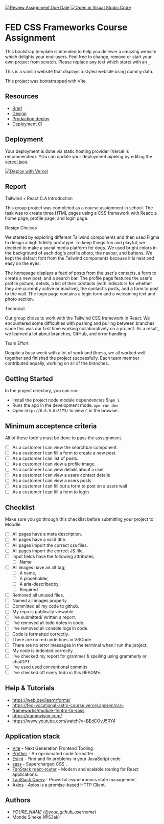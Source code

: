 [![Review Assignment Due Date](https://classroom.github.com/assets/deadline-readme-button-24ddc0f5d75046c5622901739e7c5dd533143b0c8e959d652212380cedb1ea36.svg)](https://classroom.github.com/a/WzuOnFrK)
[![Open in Visual Studio Code](https://classroom.github.com/assets/open-in-vscode-718a45dd9cf7e7f842a935f5ebbe5719a5e09af4491e668f4dbf3b35d5cca122.svg)](https://classroom.github.com/online_ide?assignment_repo_id=11622752&assignment_repo_type=AssignmentRepo)
# FED CSS Frameworks Course Assignment

This bootstrap template is intended to help you deliever a amazing website which delights your end-users. Feel free to change, remove or start your own project from scratch. Please replace any text which starts with an `_`.

This is a vanilla website that displays a styled website using dummy data.

This project was bootstrapped with Vite.

## Resources

<!-- You must replace these links -->

- [Brief](https://fed-vocational-astro-course.vercel.app/en/css-frameworks/ca/ca)
- [Design](_LINK_TO_FIGMA_)
- [Production deploy](_LINK_TO_WEBSITE_)
- [Deployment CI](_LINK_TO_NETLIFY_VERCEL_DASHBOARD_)

## Deployment

Your deployment is done via static hosting provider (Vercel is recommended).
YOu can update your deployment pipeling by editing the [vercel.json](https://vercel.com/docs/concepts/projects/project-configuration).

[![Deploy with Vercel](https://vercel.com/button)](https://vercel.com/new/clone?repository-url=https%3A%2F%2Fgithub.com%2FS3ak%2Ffed1-exam-vanilla-frontend-website&env=API_TOKEN,API_SECRET&envDescription=The%20API_TOKEN%20is%20needed%20to%20access%20a%20secure%20API%20endpoint.%20This%20can%20be%20the%20Authorization%20%60Bearer%20Token%60%20header%20used%20to%20make%20queries.&envLink=https%3A%2F%2Fvitejs.dev%2Fguide%2Fenv-and-mode.html&project-name=exam-front-end&repository-name=fed1-exam-vanilla-frontend-website&skippable-integrations=1)

## Report

Tailwind + React C.A
Introduction

This group project was completed as a course assignment in school. The task was to create three HTML pages using a CSS framework with React: a home page, profile page, and login page.

Design Choices

We started by exploring different Tailwind components and then used Figma to design a high fidelity prototype. To keep things fun and playful, we decided to make a social media platform for dogs. We used bright colors in the background of each dog's profile photo, the navbar, and buttons. We kept the default font from the Tailwind components because it is neat and easy on the eyes.

The homepage displays a feed of posts from the user's contacts, a form to create a new post, and a search bar. The profile page features the user's profile picture, details, a list of their contacts (with indicators for whether they are currently active or inactive), the contact's posts, and a form to post to the wall. The login page contains a login form and a welcoming text and photo section.

Technical

Our group chose to work with the Tailwind CSS framework in React. We encountered some difficulties with pushing and pulling between branches since this was our first time working collaboratively on a project. As a result, we learned a lot about branches, GitHub, and error handling.

Team Effort

Despite a busy week with a lot of work and illness, we all worked well together and finished the project successfully. Each team member contributed equally, working on all of the branches.

## Getting Started

In the project directory, you can run:

- install the project node module dependencies $`npm i`
- Runs the app in the development mode. `npm run dev`
- Open `http://0.0.0.0:5173/` to view it in the browser.

## Minimum acceptence criteria

All of these todo's must be done to pass the asssignment.

- [ ] As a customer I can view the searchbar component.
- [ ] As a customer I can fill a form to create a new post.
- [ ] As a customer I can list of posts.
- [ ] As a customer I can view a profile image.
- [ ] As a customer I can view details about a user
- [ ] As a customer I can view a users contact details
- [ ] As a customer I can view a users posts
- [ ] As a customer I can fill out a form to post on a users wall
- [ ] As a customer I can fill a form to login

## Checklist

Make sure you go through this checklist before submitting your project to Moodle.

- [ ] All pages have a meta description.
- [ ] All pages have a valid title.
- [ ] All pages import the correct css files.
- [ ] All pages import the correct JS file.
- [ ] Input fields have the following attributes;
  - [ ] Name
- [ ] All images have an alt tag;
  - [ ] A name,
  - [ ] A placeholder,
  - [ ] A aria-describedby,
  - [ ] Required
- [ ] Removed all unused files.
- [ ] Named all images properly.
- [ ] Committed all my code to github.
- [ ] My repo is publically viewable.
- [ ] I've submitted/ written a report.
- [ ] I've removed all todo notes in code.
- [ ] I've removed all console logs in code.
- [ ] Code is formatted correctly.
- [ ] There are no red underlines in VSCode.
- [ ] There are no error messages in the terminal when I run the project.
- [ ] My code is indented correctly.
- [ ] I've checked my report for grammer & spelling using grammerly or chatGPT
- [ ] I've used used [conventional commits](https://www.conventionalcommits.org/en/v1.0.0/)
- [ ] I've checked off every todo in this README.

## Help & Tutorials

- https://web.dev/learn/forms/
- https://fed-vocational-astro-course.vercel.app/en/css-frameworks/module-1/intro-to-sass
- https://dummyjson.com/
- https://www.youtube.com/watch?v=BEdCOvJ5RY4

## Application stack

- [Vite](https://vitejs.dev/) - Next Generation Frontend Tooling
- [Prettier](https://prettier.io/) - An opinionated code formatter
- [Eslint](https://eslint.org/) - Find and fix problems in your JavaScript code
- [sass](https://sass-lang.com/) - Supercharged CSS .
- [TanStack react-router](https://tanstack.com/router/v1) - Modern and scalable routing for React applications.
- [TanStack Query](https://tanstack.com/query/latest) - Powerful asynchronous state management.
- [Axios](https://axios-http.com/docs/intro) - Axios is a promise-based HTTP Client.

## Authors

- _YOURE_NAME_ (@_your_github_username_)
- Monde Sineke (@S3ak)
